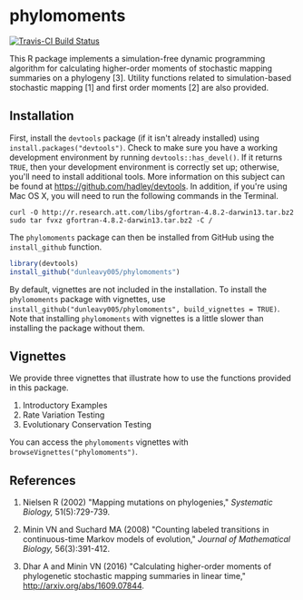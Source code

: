 # phylomoments

[![Travis-CI Build Status](https://travis-ci.org/dunleavy005/phylomoments.svg?branch=master)](https://travis-ci.org/dunleavy005/phylomoments)

This R package implements a simulation-free dynamic programming algorithm for
calculating higher-order moments of stochastic mapping summaries on a
phylogeny [3]. Utility functions related to simulation-based stochastic mapping [1]
and first order moments [2] are also provided.

## Installation

First, install the `devtools` package (if it isn't already installed) using `install.packages("devtools")`.
Check to make sure you have a working development environment by running `devtools::has_devel()`.
If it returns `TRUE`, then your development environment is correctly set up; otherwise, you'll need to install additional tools.
More information on this subject can be found at https://github.com/hadley/devtools.
In addition, if you're using Mac OS X, you will need to run the following commands in the Terminal.

```shell
curl -O http://r.research.att.com/libs/gfortran-4.8.2-darwin13.tar.bz2
sudo tar fvxz gfortran-4.8.2-darwin13.tar.bz2 -C /
```

The `phylomoments` package can then be installed from GitHub using the `install_github` function.

```r
library(devtools)
install_github("dunleavy005/phylomoments")
```

By default, vignettes are not included in the installation.
To install the `phylomoments` package with vignettes, use `install_github("dunleavy005/phylomoments", build_vignettes = TRUE)`.
Note that installing `phylomoments` with vignettes is a little slower than installing the package without them.

## Vignettes

We provide three vignettes that illustrate how to use the functions provided in this package.

1. Introductory Examples
2. Rate Variation Testing
3. Evolutionary Conservation Testing

You can access the `phylomoments` vignettes with `browseVignettes("phylomoments")`.

## References

1. Nielsen R (2002) "Mapping mutations on phylogenies," *Systematic Biology,* 51(5):729-739.

2. Minin VN and Suchard MA (2008) "Counting labeled transitions in continuous-time Markov models of evolution," *Journal of Mathematical Biology,* 56(3):391-412.

3. Dhar A and Minin VN (2016) "Calculating higher-order moments of phylogenetic stochastic mapping summaries in linear time," http://arxiv.org/abs/1609.07844.
